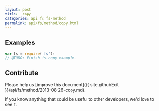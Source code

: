 ```yaml
---
layout: post
title:  copy
categories: api fs fs-method
permalink: api/fs/method/copy.html
---
```


## Examples

```javascript
var fs = require('fs');
// @TODO: Finish fs.copy example.
```

## Contribute

Please help us [improve this document]({{ site.githubEdit }}/api/fs/method/2013-08-26-copy.md).

If you know anything that could be useful to other developers, we'd love to see it.


